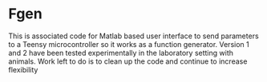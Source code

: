 # Fgen

This is associated code for Matlab based user interface to send parameters to a Teensy microcontroller so it works as a function generator. Version 1 and 2 have been tested experimentally in the laboratory setting with animals. Work left to do is to clean up the code and continue to increase flexibility

